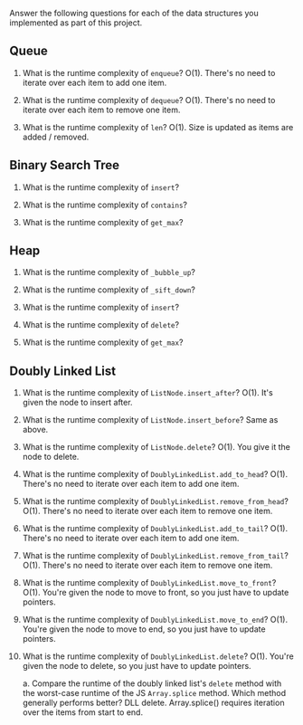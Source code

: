 Answer the following questions for each of the data structures you implemented as part of this project.

## Queue

1. What is the runtime complexity of `enqueue`?
O(1). There's no need to iterate over each item to add one item.

2. What is the runtime complexity of `dequeue`?
O(1). There's no need to iterate over each item to remove one item.

3. What is the runtime complexity of `len`?
O(1). Size is updated as items are added / removed.

## Binary Search Tree

1. What is the runtime complexity of `insert`? 

2. What is the runtime complexity of `contains`?

3. What is the runtime complexity of `get_max`? 

## Heap

1. What is the runtime complexity of `_bubble_up`?

2. What is the runtime complexity of `_sift_down`?

3. What is the runtime complexity of `insert`?

4. What is the runtime complexity of `delete`?

5. What is the runtime complexity of `get_max`?

## Doubly Linked List

1. What is the runtime complexity of `ListNode.insert_after`?
O(1). It's given the node to insert after.

2. What is the runtime complexity of `ListNode.insert_before`?
Same as above.

3. What is the runtime complexity of `ListNode.delete`?
O(1). You give it the node to delete.

4. What is the runtime complexity of `DoublyLinkedList.add_to_head`?
O(1). There's no need to iterate over each item to add one item.

5. What is the runtime complexity of `DoublyLinkedList.remove_from_head`?
O(1). There's no need to iterate over each item to remove one item.

6. What is the runtime complexity of `DoublyLinkedList.add_to_tail`?
O(1). There's no need to iterate over each item to add one item.

7. What is the runtime complexity of `DoublyLinkedList.remove_from_tail`?
O(1). There's no need to iterate over each item to remove one item.

8. What is the runtime complexity of `DoublyLinkedList.move_to_front`?
O(1). You're given the node to move to front, so you just have to update pointers.

9. What is the runtime complexity of `DoublyLinkedList.move_to_end`?
O(1). You're given the node to move to end, so you just have to update pointers.

10. What is the runtime complexity of `DoublyLinkedList.delete`?
O(1). You're given the node to delete, so you just have to update pointers.

    a. Compare the runtime of the doubly linked list's `delete` method with the worst-case runtime of the JS `Array.splice` method. Which method generally performs better?
    DLL delete. Array.splice() requires iteration over the items from start to end.